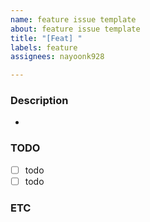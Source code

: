 ```yaml
---
name: feature issue template
about: feature issue template
title: "[Feat] "
labels: feature
assignees: nayoonk928

---
```


### Description
*

### TODO
- [ ] todo
- [ ] todo

### ETC